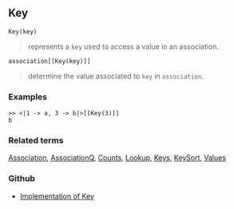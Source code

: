 ## Key

```
Key(key) 
```

> represents a `key` used to access a value in an association. 
 
```
association[[Key(key)]]
```
 
> determine the value associated to `key` in `association`.

### Examples

```
>> <|1 -> a, 3 -> b|>[[Key(3)]]
b
```

### Related terms  
[Association](Association.md), [AssociationQ](AssociationQ.md), [Counts](Counts.md), [Lookup](Lookup.md), [Keys](Keys.md), [KeySort](KeySort.md), [Values](Values.md)

### Github

* [Implementation of Key](https://github.com/axkr/symja_android_library/blob/master/symja_android_library/matheclipse-core/src/main/java/org/matheclipse/core/builtin/AssociationFunctions.java#L589) 
